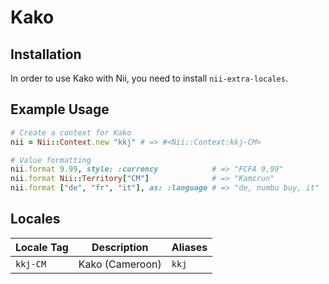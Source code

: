 <!-- This file has been generated. Source: languages/_template.md.erb -->

# Kako

## Installation

In order to use Kako with Nii, you need to install `nii-extra-locales`.

## Example Usage

``` ruby
# Create a context for Kako
nii = Nii::Context.new "kkj" # => #<Nii::Context:kkj-CM>

# Value formatting
nii.format 9.99, style: :currency            # => "FCFA 9,99"
nii.format Nii::Territory["CM"]              # => "Kamɛrun"
nii.format ["de", "fr", "it"], as: :language # => "de, numbu buy, it"
```


## Locales

<table>
  <thead>
    <tr>
      <th>Locale Tag</th>
      <th>Description</th>
      <th>Aliases</th>
    </tr>
  </thead>
  <tbody>
    <tr>
      <td><code>kkj-CM</code></td>
      <td>Kako (Cameroon)</td>
      <td><code>kkj</code></td>
    </tr>
  </tbody>
</table>

